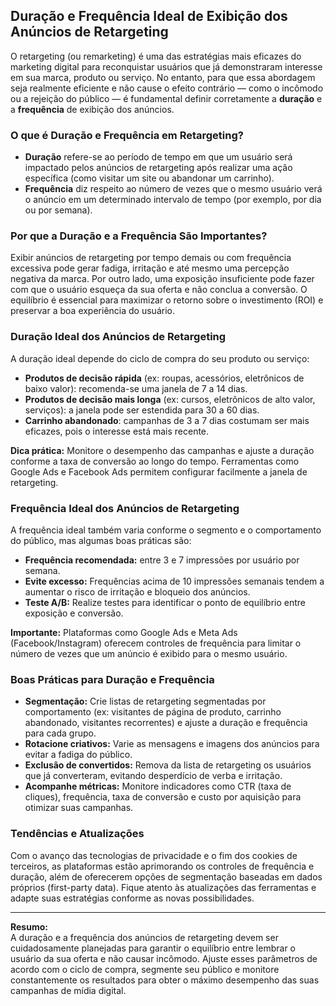 
## Duração e Frequência Ideal de Exibição dos Anúncios de Retargeting

O retargeting (ou remarketing) é uma das estratégias mais eficazes do marketing digital para reconquistar usuários que já demonstraram interesse em sua marca, produto ou serviço. No entanto, para que essa abordagem seja realmente eficiente e não cause o efeito contrário — como o incômodo ou a rejeição do público — é fundamental definir corretamente a **duração** e a **frequência** de exibição dos anúncios.

### O que é Duração e Frequência em Retargeting?

- **Duração** refere-se ao período de tempo em que um usuário será impactado pelos anúncios de retargeting após realizar uma ação específica (como visitar um site ou abandonar um carrinho).
- **Frequência** diz respeito ao número de vezes que o mesmo usuário verá o anúncio em um determinado intervalo de tempo (por exemplo, por dia ou por semana).

### Por que a Duração e a Frequência São Importantes?

Exibir anúncios de retargeting por tempo demais ou com frequência excessiva pode gerar fadiga, irritação e até mesmo uma percepção negativa da marca. Por outro lado, uma exposição insuficiente pode fazer com que o usuário esqueça da sua oferta e não conclua a conversão. O equilíbrio é essencial para maximizar o retorno sobre o investimento (ROI) e preservar a boa experiência do usuário.

### Duração Ideal dos Anúncios de Retargeting

A duração ideal depende do ciclo de compra do seu produto ou serviço:

- **Produtos de decisão rápida** (ex: roupas, acessórios, eletrônicos de baixo valor): recomenda-se uma janela de 7 a 14 dias.
- **Produtos de decisão mais longa** (ex: cursos, eletrônicos de alto valor, serviços): a janela pode ser estendida para 30 a 60 dias.
- **Carrinho abandonado**: campanhas de 3 a 7 dias costumam ser mais eficazes, pois o interesse está mais recente.

**Dica prática:** Monitore o desempenho das campanhas e ajuste a duração conforme a taxa de conversão ao longo do tempo. Ferramentas como Google Ads e Facebook Ads permitem configurar facilmente a janela de retargeting.

### Frequência Ideal dos Anúncios de Retargeting

A frequência ideal também varia conforme o segmento e o comportamento do público, mas algumas boas práticas são:

- **Frequência recomendada:** entre 3 e 7 impressões por usuário por semana.
- **Evite excesso:** Frequências acima de 10 impressões semanais tendem a aumentar o risco de irritação e bloqueio dos anúncios.
- **Teste A/B:** Realize testes para identificar o ponto de equilíbrio entre exposição e conversão.

**Importante:** Plataformas como Google Ads e Meta Ads (Facebook/Instagram) oferecem controles de frequência para limitar o número de vezes que um anúncio é exibido para o mesmo usuário.

### Boas Práticas para Duração e Frequência

- **Segmentação:** Crie listas de retargeting segmentadas por comportamento (ex: visitantes de página de produto, carrinho abandonado, visitantes recorrentes) e ajuste a duração e frequência para cada grupo.
- **Rotacione criativos:** Varie as mensagens e imagens dos anúncios para evitar a fadiga do público.
- **Exclusão de convertidos:** Remova da lista de retargeting os usuários que já converteram, evitando desperdício de verba e irritação.
- **Acompanhe métricas:** Monitore indicadores como CTR (taxa de cliques), frequência, taxa de conversão e custo por aquisição para otimizar suas campanhas.

### Tendências e Atualizações

Com o avanço das tecnologias de privacidade e o fim dos cookies de terceiros, as plataformas estão aprimorando os controles de frequência e duração, além de oferecerem opções de segmentação baseadas em dados próprios (first-party data). Fique atento às atualizações das ferramentas e adapte suas estratégias conforme as novas possibilidades.

---

**Resumo:**  
A duração e a frequência dos anúncios de retargeting devem ser cuidadosamente planejadas para garantir o equilíbrio entre lembrar o usuário da sua oferta e não causar incômodo. Ajuste esses parâmetros de acordo com o ciclo de compra, segmente seu público e monitore constantemente os resultados para obter o máximo desempenho das suas campanhas de mídia digital.
```
